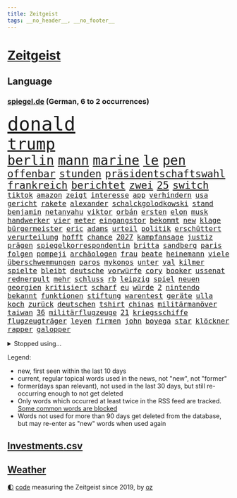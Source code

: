 ```yaml
---
title: Zeitgeist
tags: __no_header__, __no_footer__
---
```


# [Zeitgeist](https://oliz.io/zeitgeist/)

## Language

<h3><a href="https://www.spiegel.de" target="_blank">spiegel.de</a> (German, 6 to 2 occurrences)</h3>
<p style="font-family:monospace">
<span style="font-size:32pt"><a href="news_links.html#donald" class="current">donald</a></span>
<br>
<span style="font-size:27pt"><a href="news_links.html#trump" class="current">trump</a></span>
<br>
<span style="font-size:22pt"><a href="news_links.html#berlin" class="current">berlin</a></span>
<span style="font-size:22pt"><a href="news_links.html#mann" class="current">mann</a></span>
<span style="font-size:22pt"><a href="news_links.html#marine" class="current">marine</a></span>
<span style="font-size:22pt"><a href="news_links.html#le" class="current">le</a></span>
<span style="font-size:22pt"><a href="news_links.html#pen" class="current">pen</a></span>
<br>
<span style="font-size:17pt"><a href="news_links.html#offenbar" class="current">offenbar</a></span>
<span style="font-size:17pt"><a href="news_links.html#stunden" class="current">stunden</a></span>
<span style="font-size:17pt"><a href="news_links.html#präsidentschaftswahl" class="current">präsidentschaftswahl</a></span>
<span style="font-size:17pt"><a href="news_links.html#frankreich" class="current">frankreich</a></span>
<span style="font-size:17pt"><a href="news_links.html#berichtet" class="current">berichtet</a></span>
<span style="font-size:17pt"><a href="news_links.html#zwei" class="current">zwei</a></span>
<span style="font-size:17pt"><a href="news_links.html#25" class="current">25</a></span>
<span style="font-size:17pt"><a href="news_links.html#switch" class="new">switch</a></span>
<br>
<span style="font-size:12pt"><a href="news_links.html#tiktok" class="current">tiktok</a></span>
<span style="font-size:12pt"><a href="news_links.html#amazon" class="current">amazon</a></span>
<span style="font-size:12pt"><a href="news_links.html#zeigt" class="current">zeigt</a></span>
<span style="font-size:12pt"><a href="news_links.html#interesse" class="current">interesse</a></span>
<span style="font-size:12pt"><a href="news_links.html#app" class="current">app</a></span>
<span style="font-size:12pt"><a href="news_links.html#verhindern" class="current">verhindern</a></span>
<span style="font-size:12pt"><a href="news_links.html#usa" class="current">usa</a></span>
<span style="font-size:12pt"><a href="news_links.html#gericht" class="current">gericht</a></span>
<span style="font-size:12pt"><a href="news_links.html#rakete" class="current">rakete</a></span>
<span style="font-size:12pt"><a href="news_links.html#alexander" class="current">alexander</a></span>
<span style="font-size:12pt"><a href="news_links.html#schalckgolodkowski" class="new">schalckgolodkowski</a></span>
<span style="font-size:12pt"><a href="news_links.html#stand" class="current">stand</a></span>
<span style="font-size:12pt"><a href="news_links.html#benjamin" class="current">benjamin</a></span>
<span style="font-size:12pt"><a href="news_links.html#netanyahu" class="current">netanyahu</a></span>
<span style="font-size:12pt"><a href="news_links.html#viktor" class="current">viktor</a></span>
<span style="font-size:12pt"><a href="news_links.html#orbán" class="current">orbán</a></span>
<span style="font-size:12pt"><a href="news_links.html#ersten" class="current">ersten</a></span>
<span style="font-size:12pt"><a href="news_links.html#elon" class="current">elon</a></span>
<span style="font-size:12pt"><a href="news_links.html#musk" class="current">musk</a></span>
<span style="font-size:12pt"><a href="news_links.html#handwerker" class="new">handwerker</a></span>
<span style="font-size:12pt"><a href="news_links.html#vier" class="current">vier</a></span>
<span style="font-size:12pt"><a href="news_links.html#meter" class="current">meter</a></span>
<span style="font-size:12pt"><a href="news_links.html#eingangstor" class="new">eingangstor</a></span>
<span style="font-size:12pt"><a href="news_links.html#bekommt" class="current">bekommt</a></span>
<span style="font-size:12pt"><a href="news_links.html#new" class="current">new</a></span>
<span style="font-size:12pt"><a href="news_links.html#klage" class="current">klage</a></span>
<span style="font-size:12pt"><a href="news_links.html#bürgermeister" class="current">bürgermeister</a></span>
<span style="font-size:12pt"><a href="news_links.html#eric" class="current">eric</a></span>
<span style="font-size:12pt"><a href="news_links.html#adams" class="current">adams</a></span>
<span style="font-size:12pt"><a href="news_links.html#urteil" class="current">urteil</a></span>
<span style="font-size:12pt"><a href="news_links.html#politik" class="current">politik</a></span>
<span style="font-size:12pt"><a href="news_links.html#erschüttert" class="current">erschüttert</a></span>
<span style="font-size:12pt"><a href="news_links.html#verurteilung" class="current">verurteilung</a></span>
<span style="font-size:12pt"><a href="news_links.html#hofft" class="current">hofft</a></span>
<span style="font-size:12pt"><a href="news_links.html#chance" class="current">chance</a></span>
<span style="font-size:12pt"><a href="news_links.html#2027" class="current">2027</a></span>
<span style="font-size:12pt"><a href="news_links.html#kampfansage" class="new">kampfansage</a></span>
<span style="font-size:12pt"><a href="news_links.html#justiz" class="current">justiz</a></span>
<span style="font-size:12pt"><a href="news_links.html#prägen" class="current">prägen</a></span>
<span style="font-size:12pt"><a href="news_links.html#spiegelkorrespondentin" class="new">spiegelkorrespondentin</a></span>
<span style="font-size:12pt"><a href="news_links.html#britta" class="new">britta</a></span>
<span style="font-size:12pt"><a href="news_links.html#sandberg" class="new">sandberg</a></span>
<span style="font-size:12pt"><a href="news_links.html#paris" class="current">paris</a></span>
<span style="font-size:12pt"><a href="news_links.html#folgen" class="current">folgen</a></span>
<span style="font-size:12pt"><a href="news_links.html#pompeji" class="current">pompeji</a></span>
<span style="font-size:12pt"><a href="news_links.html#archäologen" class="current">archäologen</a></span>
<span style="font-size:12pt"><a href="news_links.html#frau" class="current">frau</a></span>
<span style="font-size:12pt"><a href="news_links.html#beate" class="current">beate</a></span>
<span style="font-size:12pt"><a href="news_links.html#heinemann" class="new">heinemann</a></span>
<span style="font-size:12pt"><a href="news_links.html#viele" class="current">viele</a></span>
<span style="font-size:12pt"><a href="news_links.html#überschwemmungen" class="current">überschwemmungen</a></span>
<span style="font-size:12pt"><a href="news_links.html#paros" class="new">paros</a></span>
<span style="font-size:12pt"><a href="news_links.html#mykonos" class="new">mykonos</a></span>
<span style="font-size:12pt"><a href="news_links.html#unter" class="current">unter</a></span>
<span style="font-size:12pt"><a href="news_links.html#val" class="new">val</a></span>
<span style="font-size:12pt"><a href="news_links.html#kilmer" class="new">kilmer</a></span>
<span style="font-size:12pt"><a href="news_links.html#spielte" class="current">spielte</a></span>
<span style="font-size:12pt"><a href="news_links.html#bleibt" class="current">bleibt</a></span>
<span style="font-size:12pt"><a href="news_links.html#deutsche" class="current">deutsche</a></span>
<span style="font-size:12pt"><a href="news_links.html#vorwürfe" class="current">vorwürfe</a></span>
<span style="font-size:12pt"><a href="news_links.html#cory" class="new">cory</a></span>
<span style="font-size:12pt"><a href="news_links.html#booker" class="new">booker</a></span>
<span style="font-size:12pt"><a href="news_links.html#ussenat" class="current">ussenat</a></span>
<span style="font-size:12pt"><a href="news_links.html#rednerpult" class="new">rednerpult</a></span>
<span style="font-size:12pt"><a href="news_links.html#mehr" class="current">mehr</a></span>
<span style="font-size:12pt"><a href="news_links.html#schluss" class="current">schluss</a></span>
<span style="font-size:12pt"><a href="news_links.html#rb" class="current">rb</a></span>
<span style="font-size:12pt"><a href="news_links.html#leipzig" class="current">leipzig</a></span>
<span style="font-size:12pt"><a href="news_links.html#spiel" class="current">spiel</a></span>
<span style="font-size:12pt"><a href="news_links.html#neuen" class="current">neuen</a></span>
<span style="font-size:12pt"><a href="news_links.html#georgien" class="current">georgien</a></span>
<span style="font-size:12pt"><a href="news_links.html#kritisiert" class="current">kritisiert</a></span>
<span style="font-size:12pt"><a href="news_links.html#scharf" class="current">scharf</a></span>
<span style="font-size:12pt"><a href="news_links.html#eu" class="current">eu</a></span>
<span style="font-size:12pt"><a href="news_links.html#würde" class="current">würde</a></span>
<span style="font-size:12pt"><a href="news_links.html#2" class="current">2</a></span>
<span style="font-size:12pt"><a href="news_links.html#nintendo" class="new">nintendo</a></span>
<span style="font-size:12pt"><a href="news_links.html#bekannt" class="current">bekannt</a></span>
<span style="font-size:12pt"><a href="news_links.html#funktionen" class="new">funktionen</a></span>
<span style="font-size:12pt"><a href="news_links.html#stiftung" class="current">stiftung</a></span>
<span style="font-size:12pt"><a href="news_links.html#warentest" class="current">warentest</a></span>
<span style="font-size:12pt"><a href="news_links.html#geräte" class="current">geräte</a></span>
<span style="font-size:12pt"><a href="news_links.html#ulla" class="new">ulla</a></span>
<span style="font-size:12pt"><a href="news_links.html#koch" class="current">koch</a></span>
<span style="font-size:12pt"><a href="news_links.html#zurück" class="current">zurück</a></span>
<span style="font-size:12pt"><a href="news_links.html#deutschen" class="current">deutschen</a></span>
<span style="font-size:12pt"><a href="news_links.html#tshirt" class="new">tshirt</a></span>
<span style="font-size:12pt"><a href="news_links.html#chinas" class="current">chinas</a></span>
<span style="font-size:12pt"><a href="news_links.html#militärmanöver" class="new">militärmanöver</a></span>
<span style="font-size:12pt"><a href="news_links.html#taiwan" class="current">taiwan</a></span>
<span style="font-size:12pt"><a href="news_links.html#36" class="current">36</a></span>
<span style="font-size:12pt"><a href="news_links.html#militärflugzeuge" class="new">militärflugzeuge</a></span>
<span style="font-size:12pt"><a href="news_links.html#21" class="current">21</a></span>
<span style="font-size:12pt"><a href="news_links.html#kriegsschiffe" class="current">kriegsschiffe</a></span>
<span style="font-size:12pt"><a href="news_links.html#flugzeugträger" class="new">flugzeugträger</a></span>
<span style="font-size:12pt"><a href="news_links.html#leyen" class="current">leyen</a></span>
<span style="font-size:12pt"><a href="news_links.html#firmen" class="current">firmen</a></span>
<span style="font-size:12pt"><a href="news_links.html#john" class="current">john</a></span>
<span style="font-size:12pt"><a href="news_links.html#boyega" class="new">boyega</a></span>
<span style="font-size:12pt"><a href="news_links.html#star" class="current">star</a></span>
<span style="font-size:12pt"><a href="news_links.html#klöckner" class="current">klöckner</a></span>
<span style="font-size:12pt"><a href="news_links.html#rapper" class="current">rapper</a></span>
<span style="font-size:12pt"><a href="news_links.html#galopper" class="new">galopper</a></span>
</p>
<details>
<summary>Stopped using...</summary>
<p class="former" style="font-size:12pt">
lisa(1624) schnelle(1623) karl(1622) la(1622) botschafter(1621) einzelne(1621) energien(1621) höher(1621) vorzeitig(1621) beschädigt(1620) gezogen(1620) herbst(1620) hundert(1620) programm(1620) tragen(1620) wagen(1619) angeklagte(1618) echte(1618) fdpchef(1618) fünfte(1618) schiedsrichter(1618) tödliche(1618) wahrheit(1618) wen(1618) 2019(1617) elfmeter(1617) feierte(1617) for(1617) historiker(1617) insgesamt(1617) pflege(1617) stets(1617) bruder(1616) eher(1616) geholt(1616) stürmer(1616) tschechien(1616) 19(1615) hinaus(1615) weder(1615) 26(1614) atmosphäre(1614) co₂(1614) offensive(1614) schlimm(1614) welchem(1614) beispielen(1613) bus(1613) geboren(1613) kandidaten(1613) kraftvoll(1613) kündigte(1613) schlagzeilen(1613) verbieten(1613) werk(1613) debatten(1612) ii(1612) gemeinsamen(1611) messi(1611) trafen(1611) erlassen(1610) längere(1610) dachte(1609) landen(1609) passt(1609) käufer(1608) debakel(1607) herr(1607) deals(1606) ägypten(1606) lügen(1605) unterstützer(1605) vorstellen(1605) 600(1604) philipp(1604) sendung(1604) lücke(1603) bezahlen(1602) gaben(1601) affäre(1600) spannungen(1599) sexuellen(1598) brach(1597) vieles(1594) insassen(1591) fortsetzung(1590) vfb(1590) rettung(1585) angeboten(1581) schaut(1580) dramatischen(1577) überfall(1571) flug(1569) entspannt(1565) startup(1563) leiter(1540) politikern(1456) abgegeben(1390) tennisstar(1388) spiegelreporter(1382) cup(1344) autoren(1341) ausgefallen(1328) kameras(1315) erkrankte(1309) schwarz(1308) erhofft(1302) stehlen(1297) haushalt(1287) gehälter(1281) wichtiges(1246) zeitpunkt(1245) halbes(1244) bekannteste(1220) fußballs(1209) verabschieden(1184) buschmann(1180) weiten(1168) spielern(1146) verweist(1142) betreibt(1125) erneuerbare(1100) eindrücke(1096) herzen(1085) schwarzes(1067) erlauben(1066) locken(1061) ehrt(1034) verzweiflung(1024) kai(1021) budapest(1019) stockholm(1013) joshua(1010) baum(998) justizminister(995) zuwanderung(995) partnerin(992) chinesen(965) notruf(952) raten(947) professor(939) franz(933) jüngst(930) träumt(929) auseinander(919) kollege(907) eingriff(904) kompliziert(900) emissionen(899) angreifen(898) überraschenden(897) asyl(891) auszeichnung(883) rückstand(881) mama(880) billigt(865) abbauen(845) angriffs(832) fenster(832) flogen(825) muster(820) mag(812) zehnte(809) heimische(805) fahnder(804) erfolgreiche(797) lebensgefahr(794) zufällig(793) 18jähriger(791) befasst(783) verschleppt(772) schöner(763) brauche(758) wahlsieger(758) darmstadt(747) diesjährigen(746) gala(746) gedanken(746) duisburg(739) wendepunkt(734) kreuz(728) erfolgen(725) beides(722) diplomatische(719) emotionen(717) 13jährige(708) staatsschutz(698) staatsbürger(696) tickets(694) erforscht(690) horror(687) straßenverkehr(686) spaniens(673) küche(668) bekennt(653) helden(652) luftangriffen(652) sizilien(648) budget(643) stock(639) zwischenfall(631) abends(629) zügen(629) schweigt(626) auflösung(625) eauto(613) desaster(612) islamistische(597) sichergestellt(572) tisch(569) jon(567) sperre(565) tvsender(557) phänomen(555) generalbundesanwalt(553) achtzigerjahren(550) kimmich(541) getöteter(540) franzosen(539) herbert(538) belästigt(536) israelischer(527) attentat(513) nahost(504) bundes(501) menschenrechte(498) schlaf(495) mangelt(494) rafah(493) perry(487) magic(479) ehepaar(472) dfl(471) beklagen(464) leise(459) zuversichtlich(457) mindestlohn(452) zurückgekehrt(452) abgeordneter(451) erfuhr(448) anhebung(445) kate(440) rutscht(434) nicole(433) 2006(417) pünktlich(414) sächsische(414) allgegenwärtig(410) jackson(408) substanz(406) hauptdarstellerin(400) verbotene(394) anerkennung(390) gefeuert(390) schwerverletzte(386) fragte(385) zwölfjähriger(385) mount(379) stewart(377) einfacher(375) kostenlosen(375) legten(375) lüge(375) angeschlagene(368) outfits(368) philosophie(368) stammen(368) ehen(367) kaputt(365) boxen(361) abgrund(360) schrank(359) alec(357) baldwin(357) bodo(355) boxer(355) indirekt(354) aktie(351) populismus(350) beeindruckende(348) bewerten(348) rekonstruieren(347) grauen(346) 20jähriger(344) ausprobiert(343) entführt(343) gipfel(343) üblich(340) thyssenkrupp(339) locker(336) gesenkt(335) breitet(330) pérez(330) handwerk(329) oberster(328) weber(328) spdspitze(322) protokoll(321) mau(320) schlägen(316) prognosen(313) films(312) verbrecher(311) weibchen(308) ego(307) europäisches(307) premiers(307) liest(306) heimatstadt(304) späten(304) planten(301) emilia(299) genauen(299) krimi(296) ausgesagt(295) fdppolitiker(295) befragen(292) hilton(292) gefährliches(291) hansestadt(291) chris(290) dresdner(287) stehe(286) jubel(285) sonja(285) 200000(284) basel(284) psychologie(284) fußballplatz(282) feinde(280) ordnete(280) zurückzahlen(279) erobern(276) urteile(272) potenziell(271) gebissen(270) marina(267) vielfalt(267) sprangen(266) atem(265) brat(265) häusliche(263) feuert(261) gefangen(261) zeug(260) kalt(259) ausgewertet(257) magabewegung(257) oh(257) bekamen(255) medikament(253) umstrittenem(249) wahrscheinlicher(249) attestiert(247) ausländischen(247) baseball(247) erledigt(246) simone(242) steuert(242) wahlerfolg(241) viereinhalb(239) verbracht(238) spdabgeordneter(235) zentrales(235) ansehen(234) zwölfjährige(234) neuartige(233) grafiken(232) buckelwal(230) friedliche(230) geurteilt(230) postete(230) austin(228) berechnet(228) elbe(228) feststellen(227) sprengstoff(227) tanzte(227) zukommt(227) ausgestattet(225) kubicki(225) nutze(225) thailändischen(224) allzu(223) riese(221) ermorden(220) gefährt(220) lilium(218) status(218) einladen(215) versinkt(215) liveblog(214) arnold(212) drückte(212) unabhängigkeit(212) verlusten(212) thesen(211) unterirdische(211) zeitreise(211) hetze(207) landstraßen(206) satiriker(206) berufliche(202) empfehlung(201) 2011(200) überrumpelt(200) berger(199) witze(198) übernahm(198) hob(197) überrollt(197) container(196) fußballweltverband(196) hassan(196) export(195) verkörperte(195) bakterien(194) rohstoffen(194) gewandt(192) parteichefin(192) brasilianischen(191) 55(190) holstein(190) abgefangen(189) südfrankreich(189) armand(188) müde(188) bezwingt(187) h(186) kleinkind(185) ratlos(185) 007(184) gebraucht(184) nochmals(184) alex(183) eilig(183) elversberg(183) gefördert(183) asylrecht(182) heidenheim(182) prorussische(181) code(180) eberl(180) instrumentalisiert(180) abgeschnitten(179) energiepreise(179) essenziell(179) ihrerseits(179) marktwirtschaft(179) getötete(178) kanzlerkandidaten(177) esc(176) 71(174) avignon(174) späte(174) übergibt(173) echtes(172) hanau(172) bescheiden(171) erstarken(171) günstigen(171) seinerseits(171) absolute(170) carolabrücke(170) ehre(170) diplomatie(169) vergewaltigungsprozess(169) gesetzlichen(168) fotografin(167) schönheitsideale(167) studiert(167) angeschwemmt(166) fröhliche(166) vertrieb(166) nachbarländer(165) dominique(164) marcel(164) sky(164) erpresser(163) patzer(162) bedrängt(161) briefwahl(161) männchen(161) frische(160) 19jährige(159) fabriken(159) green(159) edward(158) insolvenzverwalter(158) lenken(158) cdukanzlerkandidat(157) pendler(157) schrammt(157) koalitionsgespräche(156) regional(156) grünheide(155) teslafabrik(155) dallas(154) fotografieren(154) liveticker(154) raphael(154) billiger(153) erlaubnis(153) parks(153) flugobjekte(152) semester(152) anderswo(151) aussuchen(151) überwältigt(151) bröning(150) paartherapeutin(150) anpassen(149) bedrohte(149) düsteres(149) knochen(149) natogeneralsekretär(149) seltsames(149) mcdonald’s(148) dankbarkeit(147) facebookkonzern(147) nachteil(147) flugtaxistartup(146) gestimmt(145) karoline(145) regierungschefs(145) stralsund(144) beschränken(143) unterschrift(143) wünschte(143) gesetzesänderung(142) holocaustüberlebende(142) mitgeteilt(142) musical(142) ausfällig(141) ferres(141) veronica(141) bekenntnis(139) exklusiv(138) kleinwagen(138) mehrkosten(138) videospielen(138) glückliche(137) kita(137) soziologe(137) zunehmende(137) bundestagsabgeordneten(136) mussolini(136) vereine(136) gazas(135) kontakten(134) veranlasste(134) wilson(134) anfühlt(133) tarife(133) gebühren(132) millionenbetrag(132) rüstungsexporte(132) unionskanzlerkandidat(132) andrij(131) ultimatum(131) gelder(129) schauspielstar(129) totale(129) mittagessen(128) unternehmensberater(128) 22jähriger(127) lakers(127) saarbrücken(127) streich(127) zweikampf(127) zerschlagen(126) eingeleitet(125) löhne(125) schienen(125) schädlich(125) zugesprochen(125) natobeitritt(124) sexismus(124) bush(123) milliardendeal(122) vorbilder(121) binden(120) bosnien(120) bürgerkriegsland(120) celsius(120) deckt(120) demokratisch(120) ruhig(120) wahllokale(120) mikaela(119) ranghohen(119) shiffrin(119) furcht(118) bannon(117) beschwerde(116) riesenslalom(116) cdupolitikerin(115) geldautomatensprenger(115) satt(115) zuschüsse(115) justizministerium(114) postet(114) charlie(113) fraktionschef(112) mourinho(112) rächen(112) übergabe(112) ansprache(111) make(111) stopfen(111) abkommens(110) schläge(110) dating(108) krankheiten(108) strafverfahren(108) people(107) redakteure(107) reichinnek(107) schnellstmöglich(107) anweisung(106) 27jährigen(105) betreuung(105) hardliner(105) monica(105) protagonisten(105) verwendung(105) weltcupsieg(105) wertvoll(105) fdpgeneralsekretär(104) provokationen(104) unsicheren(104) voranbringen(103) konklave(102) oscarkandidat(102) pille(102) purzeln(102) wichtigstes(102) zehntausenden(102) berlinale(101) kleid(101) löwe(101) maue(101) schwacher(101) direktmandate(100) hinterm(100) millionenhöhe(100) neugeborene(100) 1984(99) maul(99) schmerz(99) unterseekabel(99) datenkabel(98) schwor(98) 23jährige(97) akuter(97) bergauf(97) oz(97) veruntreut(97) wohlhabenden(97) christmas(96) conor(96) gegenstand(96) popsuperstar(96) verfrüht(96) glatteis(95) rahmen(95) kalte(94) kardinal(94) komplizen(94) komplizierter(94) models(94) klimapolitische(93) vizechef(93) like(92) 65jährigen(91) daheim(91) herrn(91) komödien(90) notbremse(90) regierenden(90) sorgerecht(90) wunde(90) zugezogen(90) äußeres(90) elektroden(89) heimniederlage(89) mandat(89) nachnamen(89) reallöhne(89) rücklagen(89) steel(89) ungewisse(89) echtzeit(88) geflüchteter(88) hemmschwelle(88) sag(88) unterfranken(88) wahrnehmen(88) übersprang(88) gefolgt(87) machtfrage(87) niederzulegen(87) skiurlaub(87) steigert(87) tausch(87) abschneiden(86) abschneidet(86) leichnams(86) rommel(86) unterdrückt(86) zeitweilig(86) erledigen(85) geflohene(85) keith(85) kellogg(85) parteijugend(85) siebzigerjahre(85) erinnerungslücken(84) mineralien(84) nirgends(84) portugiese(84) primekunden(84) stollen(84) vorenthalten(84) 2004(83) furor(83) games(83) sonntagabend(83) verbrauchern(83) viertklässler(83) vorkommen(83) foul(82) gesunder(82) winterurlaub(82) katy(81) netzentgelte(81) rekorde(81) strategisch(81) südwesten(81) zueinander(81) begrenzt(80) devise(80) gelauncht(80) haushaltskrise(80) kivideogenerator(80) leblos(80) now(80) patriarchat(80) sora(80) unberührt(80) verständigen(80) discord(79) fehlten(79) friedenstruppe(79) jatta(79) männlicher(79) natochef(79) ruhrpott(79) demütigung(78) discounter(78) düsteren(78) fußballweltmeisterschaft(78) heidenheimer(78) kelce(78) logik(78) rennrad(78) topform(78) usjournalist(78) 185(77) bauteil(77) dokumentiert(77) enttäuschenden(77) erwartete(77) füllen(77) geleitet(77) insolvent(77) krupp(77) verpacken(77) bot(76) deckel(76) hilferuf(76) iphone(76) rationaler(76) rindfleisch(76) rätselhaftes(76) wiener(76) geruch(75) lieferung(75) pur(75) rezepte(75) sanktionspaket(75) schattenflotte(75) charli(74) getränke(74) neuausrichtung(74) ticken(74) xcx(74) aufzubauen(73) cduministerpräsident(73) darlehen(73) delikte(73) entzieht(73) zumutung(73) insolvenzverfahren(72) lüneburger(72) rotwein(72) schwerwiegenden(72) witcher(72) bitcoinkurs(71) bundeskanzlers(71) döner(71) grünes(71) gunsten(71) kitsch(71) wähnt(71) auswirkt(70) bastion(70) familiennachzug(70) gläubigen(70) lokale(70) melnyk(70) petersplatz(70) tübingen(70) unabhängiger(70) windkraft(70) 113(69) beliebtes(69) bundestagsfraktion(69) finanzhilfen(69) kurbelt(69) waffenproduktion(69) arbeitnehmern(68) grotesk(68) guatemala(68) konzepte(68) dreierkoalition(67) erwiesen(67) gestrandeten(67) kidman(67) konstruktiv(67) neuaufstellung(67) newsblog(67) sportliche(67) südpazifik(67) eupolitiker(66) gefährdete(66) schönheit(66) anhaltenden(65) kannst(65) kreuze(65) landeswährung(65) partys(65) slowene(65) unappetitliche(65) denkwürdiges(64) damon(63) fahrten(63) gemietet(63) jean(63) millionensumme(63) re(63) dončić(62) flüchtling(62) gekürzt(62) luka(62) romans(62) volocopter(62) wochenlangem(62) brutalem(61) exminister(61) herzschrittmacher(61) knackt(61) sofortige(61) zeitlichen(61) balance(60) berechtigte(60) johanna(60) lieferdienste(60) nichtbinäre(60) verbannen(60) 104(59) army(59) damalige(59) missionen(59) mund(59) nordrheinwestfälischen(59) rewe(59) spdmann(59) umschlungen(59) unfalltod(59) verknüpft(59) wohnort(59) auswüchse(58) eigentlichen(58) karibik(58) leine(58) penny(58) republikanerin(58) beisetzung(57) butterpreis(57) elektropionier(57) lebensgefährlichen(57) trinkwasser(57) dominierten(56) freitagnacht(56) lieferten(56) wellinger(56) bestes(55) brutalist(55) geredet(55) hinweisen(55) price(55) sofern(55) streitfall(55) umlauf(55) wahllokal(55) willkür(55) euhilfen(54) gewässern(54) nötigung(54) sackt(54) unvergesslichen(54) 49(53) alpinisten(53) flugtaxihersteller(53) joint(53) kyjiws(53) rechtspopulist(53) skandalen(53) tvpublikum(53) drehbücher(52) issa(52) leitung(52) trauerzug(52) ausbürgerung(51) blue(51) fratzscher(51) karius(51) loris(51) schwung(51) warnsignal(51) gesicherten(50) medaillen(50) rechtspopulistischen(50) schnappt(50) abgeschaltet(49) ber(49) eliten(49) gewürdigt(49) großspende(49) kostüm(49) neigt(49) rassist(49) rechtspopulismus(49) sarg(49) dopingtest(48) moderation(48) origin(48) positiver(48) ruhm(48) usamerikanerin(48) engels(47) fa(47) firewall(47) fortbildungen(47) geschwisterpaar(47) pokalaus(47) pubkultur(47) erdtrabanten(46) geisel(46) ghost(46) chronologie(45) leidenschaftlichen(45) misstrauensvotum(45) profifußball(45) unterbrechung(45) linkenpolitiker(44) plakate(44) sicherheitskreisen(44) spitzenkandidatin(44) windräder(44) hadern(43) nähren(43) strafbar(43) wahlausgang(43) winzern(43) baldwins(42) complete(42) doppeltes(42) kurzvideos(42) primemitglieder(42) sportgericht(42) unknown(42) usnutzer(42) vergesst(42) ausgewählte(41) clash(41) irre(41) lärm(41) transatlantische(41) unterbinden(41) untergraben(41) 19jähriger(40) alltagsrassismus(40) bowl(40) kalle(40) mechanismen(40) migrationsgeschichte(40) reels(40) stromer(40) travis(40) user(40) bibas(39) bolton(39) kfir(39) siegte(39) topstars(39) usbürokratie(39) waffendepots(39) bundespolizisten(38) glitzer(38) gogh(38) klubchef(38) rückgabe(38) aufwartung(37) erfordert(37) fußgänger(37) nominierten(37) trafford(37) ushauptstadt(37) vorboten(37) weltspitze(37) afghanen(36) blog(36) empören(36) erneuerbarer(36) konsequenz(36) müder(36) spiels(36) verreisen(36) übertragen(36) 1979(35) aquarium(35) auszuschließen(35) erbitterten(35) gegenzug(35) israelhamasdeal(35) ratgeber(35) wegnehmen(35) autoritarismus(34) luise(34) umher(34) drogenhandel(33) erhoffte(33) geleakte(33) geweint(33) kovač(33) programme(33) trumpwelt(33) zugunglück(33) journalistinnen(32) klarkommen(32) rechtfertigen(32) schwarzenegger(32) stillem(32) wahlkreise(32) beunruhigt(31) boulevardzeitung(31) brettspiel(31) bürgerschaft(31) cowboy(31) exklub(31) exoplaneten(31) gesten(31) militärflugzeug(31) verschärfungen(31) billy(30) bollwerk(30) boston(30) deepseek(30) entwendet(30) iocpräsident(30) kianbieter(30) verschollen(30) chirurg(29) conference(29) elegant(29) hansgeorg(29) jahrestag(29) mexikaner(29) niedergelegt(29) schärfer(29) umbauten(29) verschleppte(29) agieren(28) arbeitslosenzahl(28) beherrscht(28) direktmandat(28) dreimillionenmarke(28) holocaustmahnmal(28) mainzer(28) statistischen(28) vormonat(28) vorsitzender(28) entfremdung(27) erdnüsse(27) glänzende(27) spanierin(27) spiegelblog(27) umfassenden(27) unternehmenschef(27) cannes(26) entfesselten(26) geiselhaft(26) afdpolitikerin(25) aktienkurs(25) beteiligen(25) betroffener(25) erziehen(25) hingezogen(25) marie(25) welch(25) yarden(25) abweichler(24) ausstand(24) demselben(24) einfuhrzölle(24) entführung(24) gemüter(24) impfung(24) kluge(24) mavericks(24) solingen(24) zustrombegrenzungsgesetz(24) aberwitzige(23) aufwärts(23) eingefrorenen(23) klimaneutrale(23) neugeborenes(23) schranken(23) verheerend(23) vermögenswerten(23) berlusconi(22) quartalszahlen(22) silvio(22) usaid(22) freigelassene(21) ostens(21) respektlos(21) überprüfung(21) edeka(20) genesung(20) lawinen(20) spirale(20) vorgeführt(20) westlich(20) lena(19) whatsappgruppe(18) expertinnen(17) fördert(17) konservatismus(17) cduvorsitzende(16) elsass(16) kunstfreiheit(16) waffensysteme(16) wahlzettel(16) besänftigen(15) bp(15) cdupolitikers(15) ramelow(15) tritte(15) visualisierungen(15) contec(14) freilassungen(14) gerhart(14) hosen(14) lezyne(14) peiniger(14) penibel(14) topeak(14) verbinden(14) wirbelsturm(14) anora(13) klarer(13) lenzerheide(13) q(13) rummenigge(13) abgezeichnet(12) fußballspielerin(12) hamasgeisel(12) kigenerierte(12) teilnehmern(12) appetit(11) beschießt(11) bitter(11) bogen(11) häftlingen(11) parteienfinanzierung(11)
</p>
</details>
<p>Legend:
<ul>
<li><span class="new">new</span>, first seen within the last 10 days</li>
<li><span class="current">current</span>, regular topical words used in the news, not "new", not "former"</li>
<li><span class="former">former(days span relevant)</span>, not used in the last 30 days, but still re-occurring enough to not get deleted</li>
<li>Only words which occurred at least twice in the RSS feed are tracked. <a href="language/filters.py">Some common words are blocked</a></li>
<li>Words not used for more than 90 days get deleted from the database, but may re-enter as "new" words when used again</li>
</ul>
</p>

## [Investments](investments.html)[.csv](investments.csv)

## [Weather](weather.html)

<footer>
<a href="javascript:toggleTheme()" class="nav">🌓</a>
<a href="https://github.com/ooz/zeitgeist">code</a> measuring the Zeitgeist since 2019, by <a href="https://oliz.io">oz</a>
</footer>
